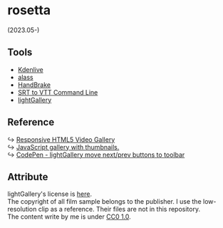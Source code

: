 # rosetta

(2023.05-)

## Tools

- [Kdenlive](https://kdenlive.org)
- [alass](https://github.com/kaegi/alass)
- [HandBrake](https://handbrake.fr/)
- [SRT to VTT Command Line](https://github.com/nwoltman/srt-to-vtt-cl)
- [lightGallery](https://www.lightgalleryjs.com/)

## Reference

↪ [Responsive HTML5 Video Gallery](https://www.lightgalleryjs.com/demos/video-gallery/)  
↪ [JavaScript gallery with thumbnails.](https://www.lightgalleryjs.com/demos/thumbnails/)  
↪ [CodePen - lightGallery move next/prev buttons to toolbar](https://codepen.io/sachinchoolur/pen/OJzOgae)

## Attribute

lightGallery's license is [here](https://www.lightgalleryjs.com/license/).  
The copyright of all film sample belongs to the publisher. I use the low-resolution clip as a reference. Their files are not in this repository.  
The content write by me is under [CC0 1.0](https://creativecommons.org/publicdomain/zero/1.0/deed.en).